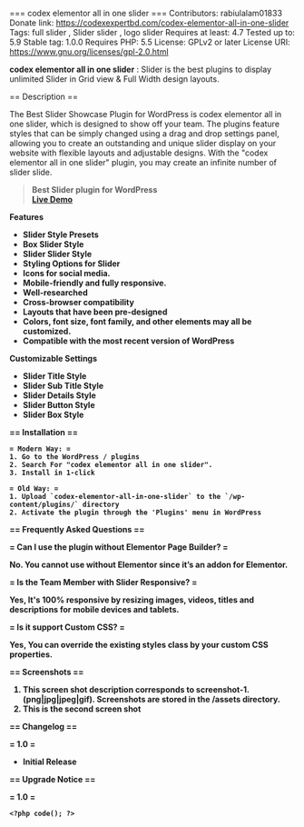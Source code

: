 === codex elementor all in one slider ===
Contributors: rabiulalam01833
Donate link: https://codexexpertbd.com/codex-elementor-all-in-one-slider
Tags: full slider , Slider slider , logo slider
Requires at least: 4.7
Tested up to: 5.9
Stable tag:  1.0.0
Requires PHP: 5.5
License: GPLv2 or later
License URI: https://www.gnu.org/licenses/gpl-2.0.html

<strong> codex elementor all in one slider</strong>  : Slider is the best plugins to display unlimited Slider in Grid view & Full Width design layouts.


== Description ==

The Best Slider Showcase Plugin for WordPress is codex elementor all in one slider, which is designed to show off your team. 
The plugins feature styles that can be simply changed using a drag and drop settings panel, 
allowing you to create an outstanding and unique slider display on your website with flexible layouts and adjustable designs. 
With the "codex elementor all in one slider" plugin, you may create an infinite number of slider slide.

<blockquote>
   <strong>Best Slider plugin for WordPress</strong>
   <br>
   <strong> <a href="https://elementoraddon.codexexpertbd.com/codex-elementor-all-in-one-slider/" target="_blank" > Live Demo </a> <strong>
</blockquote>

<strong> Features </strong> 

<ul>
    <li> Slider Style Presets</li>
    <li>Box Slider Style</li>
    <li>Slider Slider Style</li>
    <li>Styling Options for Slider</li>
    <li>Icons for social media.</li>
    <li>Mobile-friendly and fully responsive.</li>
    <li>Well-researched</li>
    <li>Cross-browser compatibility</li>
    <li>Layouts that have been pre-designed</li>
    <li>Colors, font size, font family, and other elements may all be customized.</li>
    <li>Compatible with the most recent version of WordPress</li>
</ul>

<strong> Customizable Settings</strong> 

<ul>
    <li> Slider Title Style </li>
    <li> Slider Sub Title Style</li>
    <li> Slider Details Style </li>
    <li> Slider Button Style </li>
    <li> Slider Box Style </li>
    
</ul>


== Installation ==
	
    = Modern Way: =
    1. Go to the WordPress / plugins
    2. Search For "codex elementor all in one slider".
    3. Install in 1-click

    = Old Way: =
    1. Upload `codex-elementor-all-in-one-slider` to the `/wp-content/plugins/` directory
    2. Activate the plugin through the 'Plugins' menu in WordPress


== Frequently Asked Questions ==

= Can I use the plugin without Elementor Page Builder? =

No. You cannot use without Elementor since it’s an addon for Elementor.


= Is the Team Member with Slider Responsive? =

Yes, It's 100% responsive by resizing images, videos, titles and descriptions for mobile devices and tablets.

= Is it support Custom CSS? =

Yes, You can override the existing styles class by your custom CSS properties.

== Screenshots ==

1. This screen shot description corresponds to screenshot-1.(png|jpg|jpeg|gif). Screenshots are stored in the /assets directory.
2. This is the second screen shot

== Changelog ==

= 1.0 =
* Initial Release

== Upgrade Notice ==

= 1.0 =

`<?php code(); ?>`